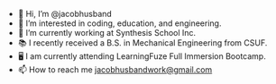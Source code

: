 - 👋 Hi, I’m @jacobhusband
- 👀 I’m interested in coding, education, and engineering.
- 🌱 I’m currently working at Synthesis School Inc.
- 📚 I recently received a B.S. in Mechanical Engineering from CSUF.
- 🖥 I am currently attending LearningFuze Full Immersion Bootcamp.
- 📫 How to reach me jacobhusbandwork@gmail.com

<!---
jacobhusband/jacobhusband is a ✨ special ✨ repository because its `README.md` (this file) appears on your GitHub profile.
You can click the Preview link to take a look at your changes.
--->
